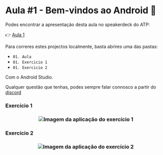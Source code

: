 # Aula #1 - Bem-vindos ao Android 👋

Podes encontrar a apresentação desta aula no speakerdeck do ATP:

👉 [Aula 1](https://speakerdeck.com/atp/android-training-program-portugal-aula-1/)


Para correres estes projectos localmente, basta abrires uma das pastas:
- `01. Aula`
- `01. Exercicio 1`
- `01. Exercicio 2`

Com o Android Studio.


Qualquer questão que tenhas, podes sempre falar connosco a partir do [discord](https://bit.ly/atp2020-discord)

### Exercício 1

<h3 align="center">
  <img src="imagens/ex1.png" alt="Imagem da aplicação do exercício 1" />
</h3>


### Exercício 2

<h3 align="center">
  <img src="imagens/ex2.png" alt="Imagem da aplicação do exercício 2" />
</h3>
